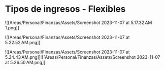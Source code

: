 # Tipos de ingresos - Flexibles
![[Areas/Personal/Finanzas/Assets/Screenshot 2023-11-07 at 5.17.32 AM 1.png]]

![[Areas/Personal/Finanzas/Assets/Screenshot 2023-11-07 at 5.22.52 AM.png]]

![[Areas/Personal/Finanzas/Assets/Screenshot 2023-11-07 at 5.24.43 AM.png]]![[Areas/Personal/Finanzas/Assets/Screenshot 2023-11-07 at 5.26.50 AM.png]]